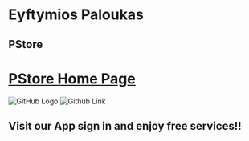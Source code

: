 # Eyftymios Paloukas
## PStore

<h1><a href="www.e-pstore.com">PStore Home Page<a/></h1>

![GitHub Logo](https://avatars.githubusercontent.com/u/61162314?s=400&u=4f45c65869c1ce92bf88da0e8dd0e9de915bfbc5&v=4)
![Github Link](https://www.e-pstore.com)
<h2>Visit our App sign in and enjoy free services!!</h2>

